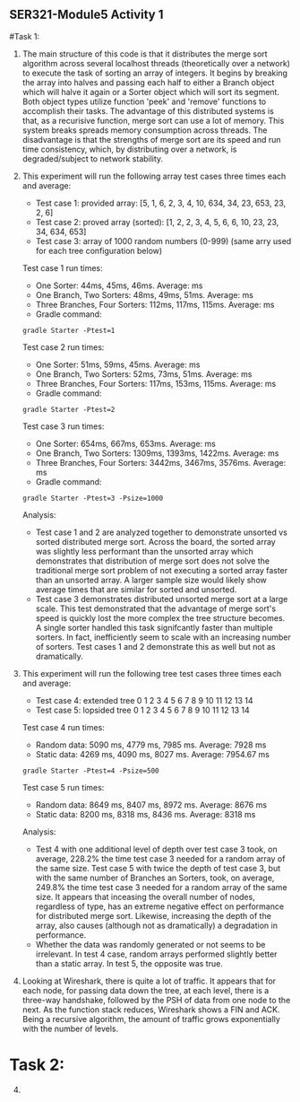## SER321-Module5 Activity 1

#Task 1:

1. The main structure of this code is that it distributes the merge sort algorithm across several localhost threads (theoretically over a network) to execute the task of sorting an array of integers.  It begins by breaking the array into halves and passing each half to either a Branch object which will halve it again or a Sorter object which will sort its segment.  Both object types utilize function 'peek' and 'remove' functions to accomplish their tasks.  The advantage of this distributed systems is that, as a recurisive function, merge sort can use a lot of memory.  This system breaks spreads memory consumption across threads.  The disadvantage is that the strengths of merge sort are its speed and run time consistency, which, by distributing over a network, is degraded/subject to network stability.

2. This experiment will run the following array test cases three times each and average:
	* Test case 1: provided array: [5, 1, 6, 2, 3, 4, 10, 634, 34, 23, 653, 23, 2, 6]
	* Test case 2: proved array (sorted): [1, 2, 2, 3, 4, 5, 6, 6, 10, 23, 23, 34, 634, 653]
	* Test case 3: array of 1000 random numbers (0-999) (same arry used for each tree configuration below)

	Test case 1 run times:
	* One Sorter:                    44ms,  45ms,  46ms. Average: ms
	* One Branch, Two Sorters:       48ms,  49ms,  51ms. Average: ms
	* Three Branches, Four Sorters: 112ms, 117ms, 115ms. Average: ms
	* Gradle command:
	```
	gradle Starter -Ptest=1
	```

	Test case 2 run times:
	* One Sorter:                    51ms,  59ms,  45ms. Average: ms
	* One Branch, Two Sorters:       52ms,  73ms,  51ms. Average: ms
	* Three Branches, Four Sorters: 117ms, 153ms, 115ms. Average: ms
	* Gradle command:
	```
	gradle Starter -Ptest=2
	```

	Test case 3 run times:
	* One Sorter:                    654ms,  667ms,  653ms. Average: ms
	* One Branch, Two Sorters:      1309ms, 1393ms, 1422ms. Average: ms
	* Three Branches, Four Sorters: 3442ms, 3467ms, 3576ms. Average: ms
	* Gradle command:
	```
	gradle Starter -Ptest=3 -Psize=1000
	```

	Analysis:
	* Test case 1 and 2 are analyzed together to demonstrate unsorted vs sorted distributed merge sort.  Across the board, the sorted array was slightly less performant than the unsorted array which demonstrates that distribution of merge sort does not solve the traditional merge sort problem of not executing a sorted array faster than an unsorted array.  A larger sample size would likely show average times that are similar for sorted and unsorted.
	* Test case 3 demonstrates distributed unsorted merge sort at a large scale.  This test demonstrated that the advantage of merge sort's speed is quickly lost the more complex the tree structure becomes.  A single sorter handled this task signifcantly faster than multiple sorters.  In fact, inefficiently seem to scale with an increasing number of sorters.  Test cases 1 and 2 demonstrate this as well but not as dramatically.

3. This experiment will run the following tree test cases three times each and average:
	* Test case 4: extended tree
	            0
          1           2
       3     4     5     6
     7   8 9  10 11 12 13 14
	* Test case 5: lopsided tree
	           0
              1 2
             3 4
            5 6
           7 8
         9 10
       11 12
     13 14

    Test case 4 run times:
    * Random data: 5090 ms, 4779 ms, 7985 ms. Average: 7928 ms
    * Static data: 4269 ms, 4090 ms, 8027 ms. Average: 7954.67 ms
    ```
	gradle Starter -Ptest=4 -Psize=500
	```

    Test case 5 run times:
    * Random data: 8649 ms, 8407 ms, 8972 ms. Average: 8676 ms
    * Static data: 8200 ms, 8318 ms, 8436 ms. Average: 8318 ms

    Analysis:
    * Test 4 with one additional level of depth over test case 3 took, on average, 228.2% the time test case 3 needed for a random array of the same size. Test case 5 with twice the depth of test case 3, but with the same number of Branches an Sorters, took, on average, 249.8% the time test case 3 needed for a random array of the same size.  It appears that inceasing the overall number of nodes, regardless of type, has an extreme negative effect on performance for distributed merge sort.  Likewise, increasing the depth of the array, also causes (although not as dramatically) a degradation in performance.
    * Whether the data was randomly generated or not seems to be irrelevant.  In test 4 case, random arrays performed slightly better than a static array.  In test 5, the opposite was true.

4. Looking at Wireshark, there is quite a lot of traffic.  It appears that for each node, for passing data down the tree, at each level, there is a three-way handshake, followed by the PSH of data from one node to the next.  As the function stack reduces, Wireshark shows a FIN and ACK.  Being a recursive algorithm, the amount of traffic grows exponentially with the number of levels.

# Task 2:

4. 